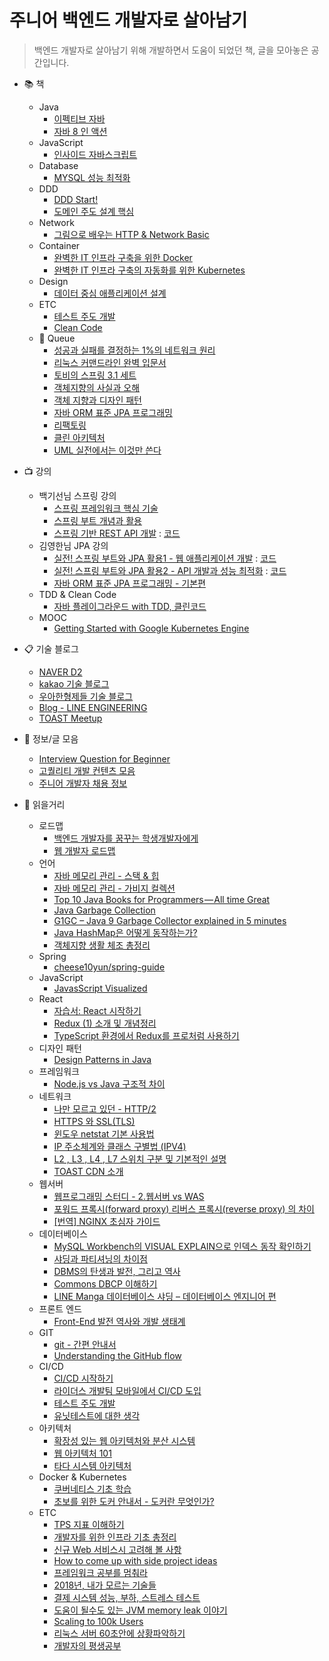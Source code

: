 # 주니어 백엔드 개발자로 살아남기
> 백엔드 개발자로 살아남기 위해 개발하면서 도움이 되었던 책, 글을 모아놓은 공간입니다.

- :books: 책
	- Java
		- [이펙티브 자바](https://book.naver.com/bookdb/book_detail.nhn?bid=14097515)
		- [자바 8 인 액션](https://book.naver.com/bookdb/book_detail.nhn?bid=8883567)
	- JavaScript
		- [인사이드 자바스크립트](https://book.naver.com/bookdb/book_detail.nhn?bid=7400243)
	- Database
		- [MYSQL 성능 최적화](https://book.naver.com/bookdb/book_detail.nhn?bid=6397948)
	- DDD
		- [DDD Start!](https://book.naver.com/bookdb/book_detail.nhn?bid=10615650)
		- [도메인 주도 설계 핵심](https://book.naver.com/bookdb/book_detail.nhn?bid=12547690)
	- Network
		- [그림으로 배우는 HTTP & Network Basic](https://book.naver.com/bookdb/book_detail.nhn?bid=8657832)
	- Container
		- [완벽한 IT 인프라 구축을 위한 Docker](https://book.naver.com/bookdb/book_detail.nhn?bid=13987575)
		- [완벽한 IT 인프라 구축의 자동화를 위한 Kubernetes](https://book.naver.com/bookdb/book_detail.nhn?bid=15476569) 
	- Design
		- [데이터 중심 애플리케이션 설계](https://book.naver.com/bookdb/book_detail.nhn?bid=13483879)	
	- ETC
		- [테스트 주도 개발](https://book.naver.com/bookdb/book_detail.nhn?bid=7443642)
		- [Clean Code](https://book.naver.com/bookdb/book_detail.nhn?bid=7390287)
	- 🚧 Queue
		- [성공과 실패를 결정하는 1%의 네트워크 원리](https://book.naver.com/bookdb/book_detail.nhn?bid=16386986)
		- [리눅스 커맨드라인 완벽 입문서](https://book.naver.com/bookdb/book_detail.nhn?bid=7112622)
		- [토비의 스프링 3.1 세트](https://book.naver.com/bookdb/book_detail.nhn?bid=7006516)
		- [객체지향의 사실과 오해](https://book.naver.com/bookdb/book_detail.nhn?bid=9145968)
		- [객체 지향과 디자인 패턴](https://book.naver.com/bookdb/book_detail.nhn?bid=7255217)
		- [자바 ORM 표준 JPA 프로그래밍](https://book.naver.com/bookdb/book_detail.nhn?bid=9252528)
		- [리팩토링](https://book.naver.com/bookdb/book_detail.nhn?bid=7047630)
		- [클린 아키텍처](https://book.naver.com/bookdb/book_detail.nhn?bid=15303798)
		- [UML 실전에서는 이것만 쓴다](https://book.naver.com/bookdb/book_detail.nhn?bid=6439362)
- :tv: 강의
	- 백기선님 스프링 강의
		- [스프링 프레임워크 핵심 기술](https://www.inflearn.com/course/spring-framework_core/)
		- [스프링 부트 개념과 활용](https://www.inflearn.com/course/%EC%8A%A4%ED%94%84%EB%A7%81%EB%B6%80%ED%8A%B8/)
		- [스프링 기반 REST API 개발](https://www.inflearn.com/course/spring_rest-api/) : [코드](https://github.com/y2o2u2n/spring-boot-real-rest-api-demo)
	- 김영한님 JPA 강의
		- [실전! 스프링 부트와 JPA 활용1 - 웹 애플리케이션 개발](https://www.inflearn.com/course/스프링부트-JPA-활용-1) : [코드](https://github.com/y2o2u2n/spring-boot-jpa-web-application)
		- [실전! 스프링 부트와 JPA 활용2 - API 개발과 성능 최적화](https://www.inflearn.com/course/스프링부트-JPA-API개발-성능최적화) :  [코드](y2o2u2n/spring-boot-jpa-api-application)
		- [자바 ORM 표준 JPA 프로그래밍 - 기본편](https://www.inflearn.com/course/ORM-JPA-Basic#)
	- TDD & Clean Code
		- [자바 플레이그라운드 with TDD, 클린코드](https://edu.nextstep.camp/c/9WPRB0ys/)
	- MOOC
		- [Getting Started with Google Kubernetes Engine](https://ko.coursera.org/learn/google-kubernetes-engine)
		
- 📋 기술 블로그
	- [NAVER D2](https://d2.naver.com)
	- [kakao 기술 블로그](http://tech.kakao.com)
	- [우아한형제들 기술 블로그](http://woowabros.github.io)
	- [Blog - LINE ENGINEERING](https://engineering.linecorp.com/ko/blog)
	- [TOAST Meetup](https://meetup.toast.com)

- :memo: 정보/글 모음
	- [Interview Question for Beginner](https://github.com/JaeYeopHan/Interview_Question_for_Beginner)
	- [고퀄리티 개발 컨텐츠 모음](https://github.com/Integerous/goQuality-dev-contents)
	- [주니어 개발자 채용 정보](https://github.com/jojoldu/junior-recruit-scheduler)

- :newspaper: 읽을거리
	- 로드맵
		- [백엔드 개발자를 꿈꾸는 학생개발자에게](https://d2.naver.com/news/3435170)
		- [웹 개발자 로드맵](https://github.com/devJang/developer-roadmap)
	- 언어
		- [자바 메모리 관리 - 스택 & 힙](https://yaboong.github.io/java/2018/05/26/java-memory-management/)
		- [자바 메모리 관리 - 가비지 컬렉션](https://yaboong.github.io/java/2018/06/09/java-garbage-collection/)
		- [Top 10 Java Books for Programmers — All time Great](https://medium.com/swlh/top-10-java-books-for-programmers-all-time-great-82b0ee0b831a)
		- [Java Garbage Collection](https://d2.naver.com/helloworld/1329)
		- [G1GC – Java 9 Garbage Collector explained in 5 minutes](https://blog.idrsolutions.com/2017/05/g1gc-java-9-garbage-collector-explained-5-minutes/)
		- [Java HashMap은 어떻게 동작하는가?](https://d2.naver.com/helloworld/831311)
		- [객체지향 생활 체조 총정리](https://developerfarm.wordpress.com/2012/02/03/object_calisthenics_summary/)
	- Spring
		- [cheese10yun/spring-guide](https://github.com/cheese10yun/spring-guide)
	- JavaScript
		- [JavasScript Visualized](https://dev.to/lydiahallie/javascript-visualized-event-loop-3dif)
	- React
		- [자습서: React 시작하기](https://ko.reactjs.org/tutorial/tutorial.html)
		- [Redux (1) 소개 및 개념정리](https://velog.io/@velopert/Redux-1-%EC%86%8C%EA%B0%9C-%EB%B0%8F-%EA%B0%9C%EB%85%90%EC%A0%95%EB%A6%AC-zxjlta8ywt)
		- [TypeScript 환경에서 Redux를 프로처럼 사용하기](https://velog.io/@velopert/use-typescript-and-redux-like-a-pro)
	- 디자인 패턴
		- [Design Patterns in Java](https://refactoring.guru/design-patterns/java)
	- 프레임워크
		- [Node.js vs Java 구조적 차이](http://mygumi.tistory.com/154)
	- 네트워크
		- [나만 모르고 있던 - HTTP/2](https://www.popit.kr/%EB%82%98%EB%A7%8C-%EB%AA%A8%EB%A5%B4%EA%B3%A0-%EC%9E%88%EB%8D%98-http2/)
		- [HTTPS 와 SSL(TLS)](https://futurecreator.github.io/2018/07/12/https-and-ssl-tls/)
		- [윈도우 netstat 기본 사용법](https://mainia.tistory.com/5378)
		- [IP 주소체계와 클래스 구별법 (IPV4)](http://korean-daeddo.blogspot.com/2015/12/ip.html)
		- [L2 , L3 , L4 , L7 스위치 구분 및 기본적인 설명](https://klero.tistory.com/entry/L2-L3-L4-L7-%EC%8A%A4%EC%9C%84%EC%B9%98-%EA%B5%AC%EB%B6%84-%EB%B0%8F-%EA%B8%B0%EB%B3%B8%EC%A0%81%EC%9D%B8-%EC%84%A4%EB%AA%85)
		- [TOAST CDN 소개](https://meetup.toast.com/posts/196)
	- 웹서버
		- [웹프로그래밍 스터디 - 2.웹서버 vs WAS](https://brunch.co.kr/@springboot/21)
		- [포워드 프록시(forward proxy) 리버스 프록시(reverse proxy) 의 차이](https://www.lesstif.com/pages/viewpage.action?pageId=21430345)
		- [[번역] NGINX 초심자 가이드](https://www.notion.so/y2o2u2n/NGINX-224dc305a677470abb18bc5ef225a649)
	- 데이터베이스
		- [MySQL Workbench의 VISUAL EXPLAIN으로 인덱스 동작 확인하기](https://engineering.linecorp.com/ko/blog/mysql-workbench-visual-explain-index/)
		- [샤딩과 파티셔닝의 차이점](http://theeye.pe.kr/archives/1917)
		- [DBMS의 탄생과 발전, 그리고 역사](http://www.datanet.co.kr/news/articleView.html?idxno=114558&fbclid=IwAR11U893CS5Ju3Ngg77ojFDeHhAs_gfHWiQkbf1O-BwEONd9d5uQ56tOnZM)
		- [Commons DBCP 이해하기](https://d2.naver.com/helloworld/5102792)
		- [LINE Manga 데이터베이스 샤딩 – 데이터베이스 엔지니어 편](https://engineering.linecorp.com/ko/blog/line-manga-database/)
	- 프론트 엔드
		- [Front-End 발전 역사와 개발 생태계](https://moon9342.github.io/front-end-ecosystem)
	- GIT
		- [git - 간편 안내서](https://rogerdudler.github.io/git-guide/index.ko.html)
		- [Understanding the GitHub flow](https://guides.github.com/introduction/flow/)
	- CI/CD
		- [CI/CD 시작하기](http://www.itworld.co.kr/howto/109147)
		- [라이더스 개발팀 모바일에서 CI/CD 도입](http://woowabros.github.io/experience/2018/06/26/bros-cicd.html)
		- [테스트 주도 개발](https://wikidocs.net/224)
		- [유닛테스트에 대한 생각](https://blog.outsider.ne.kr/1275)
	- 아키텍처
		- [확장성 있는 웹 아키텍처와 분산 시스템](https://d2.naver.com/helloworld/206816)
		- [웹 아키텍처 101](http://y2o2u2n.blogspot.com/2018/11/101.html)
		- [타다 시스템 아키텍처](http://engineering.vcnc.co.kr/2019/01/tada-system-architecture/)
	- Docker & Kubernetes
		- [쿠버네티스 기초 학습](https://kubernetes.io/ko/docs/tutorials/kubernetes-basics/)
		- [초보를 위한 도커 안내서 - 도커란 무엇인가? ](https://subicura.com/2017/01/19/docker-guide-for-beginners-1.html)
	- ETC
		- [TPS 지표 이해하기](https://brunch.co.kr/@leedongins/27)
		- [개발자를 위한 인프라 기초 총정리](https://futurecreator.github.io/2018/11/09/it-infrastructure-basics/)
		- [신규 Web 서비스시 고려해 볼 사항](http://kwonnam.pe.kr/wiki/web/%EC%8B%A0%EA%B7%9C%EC%84%9C%EB%B9%84%EC%8A%A4)
		- [How to come up with side project ideas](https://blog.producthunt.com/how-to-come-up-with-side-project-ideas-4a2c8049deba)
		- [프레임워크 공부를 멈춰라](https://medium.com/@jongyoungpark/%ED%94%84%EB%A0%88%EC%9E%84%EC%9B%8C%ED%81%AC-%EA%B3%B5%EB%B6%80%EB%A5%BC-%EB%A9%88%EC%B6%B0%EB%9D%BC-1afa37644474)
		- [2018년, 내가 모르는 기술들
](https://velog.io/@chris/%EB%B2%88%EC%97%AD-2018%EB%85%84-%EB%82%B4%EA%B0%80-%EB%AA%A8%EB%A5%B4%EB%8A%94-%EA%B8%B0%EC%88%A0%EB%93%A4-rnjr3h8mgj)
		- [결제 시스템 성능, 부하, 스트레스 테스트](http://woowabros.github.io/experience/2018/05/08/billing-performance_test_experience.html)
		- [도움이 될수도 있는 JVM memory leak 이야기](http://woowabros.github.io/tools/2019/05/24/jvm_memory_leak.html)
		- [Scaling to 100k Users](https://alexpareto.com/scalability/systems/2020/02/03/scaling-100k.html)
		- [리눅스 서버 60초안에 상황파악하기](https://b.luavis.kr/server/linux-performance-analysis)
		- [개발자의 평생공부](https://zdnet.co.kr/view/?no=20170616090644)
